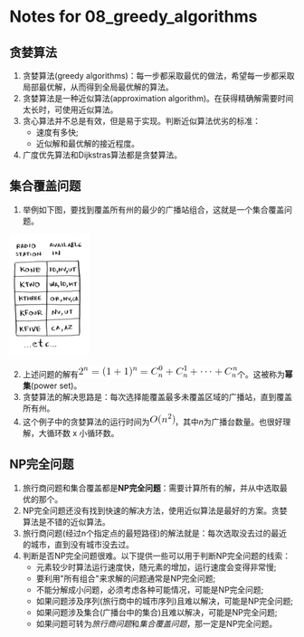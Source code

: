 # Notes for 08_greedy_algorithms

## 贪婪算法
1. 贪婪算法(greedy algorithms)：每一步都采取最优的做法，希望每一步都采取局部最优解，从而得到全局最优解的算法。
2. 贪婪算法是一种近似算法(approximation algorithm)。在获得精确解需要时间太长时，可使用近似算法。
3. 贪心算法并不总是有效，但是易于实现。判断近似算法优劣的标准：
   - 速度有多快;
   - 近似解和最优解的接近程度。
4. 广度优先算法和Dijkstras算法都是贪婪算法。

## 集合覆盖问题
1. 举例如下图，要找到覆盖所有州的最少的广播站组合，这就是一个集合覆盖问题。

![radio_station_list](../img/radio_station_list.png)

2. 上述问题的解有![二项展开式](../img/binomial_expansion.png)个。这被称为**幂集**(power set)。
3. 贪婪算法的解决思路是：每次选择能覆盖最多未覆盖区域的广播站，直到覆盖所有州。
4. 这个例子中的贪婪算法的运行时间为![集合覆盖](../img/2.png)，其中*n*为广播台数量。也很好理解，大循环数 x 小循环数。

## NP完全问题
1. 旅行商问题和集合覆盖都是**NP完全问题**：需要计算所有的解，并从中选取最优的那个。
2. NP完全问题还没有找到快速的解决方法，使用近似算法是最好的方案。贪婪算法是不错的近似算法。
3. 旅行商问题(经过n个指定点的最短路径)的解法就是：每次选取没去过的最近的城市，直到没有城市没去过。
4. 判断是否NP完全问题很难。以下提供一些可以用于判断NP完全问题的线索：
   - 元素较少时算法运行速度快，随元素的增加，运行速度会变得非常慢;
   - 要利用"所有组合"来求解的问题通常是NP完全问题;
   - 不能分解成小问题，必须考虑各种可能情况，可能是NP完全问题;
   - 如果问题涉及序列(旅行商中的城市序列)且难以解决，可能是NP完全问题;
   - 如果问题涉及集合(广播台中的集合)且难以解决，可能是NP完全问题;
   - 如果问题可转为*旅行商问题*和*集合覆盖问题*，那一定是NP完全问题。
